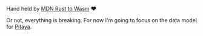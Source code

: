 Hand held by [MDN Rust to Wasm](https://developer.mozilla.org/en-US/docs/WebAssembly/Rust_to_wasm) ~~:heart:~~

Or not, everything is breaking. For now I'm going to focus on the data model for [Pitaya](https://github.com/Exr0n/pitaya).

